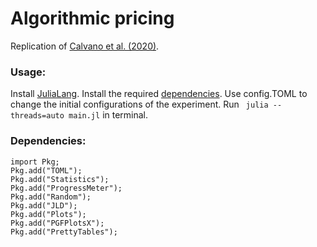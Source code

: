 # Algorithmic pricing 
Replication of [Calvano et al. (2020)](https://www.aeaweb.org/articles?id=10.1257/aer.20190623).

### Usage:

Install [JuliaLang](https://julialang.org). Install the required [dependencies](#dependencies). Use config.TOML to change the initial configurations of the experiment. Run ``` julia --threads=auto main.jl``` in terminal.

### Dependencies: 
```
import Pkg; 
Pkg.add("TOML"); 
Pkg.add("Statistics"); 
Pkg.add("ProgressMeter"); 
Pkg.add("Random"); 
Pkg.add("JLD"); 
Pkg.add("Plots");
Pkg.add("PGFPlotsX");
Pkg.add("PrettyTables");
```
